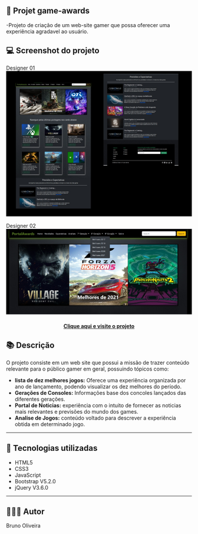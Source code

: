 ## 📝 Projet game-awards

-Projeto de criação de um web-site gamer que possa oferecer uma experiência agradavel ao usuário.

## 💻 Screenshot do projeto

Designer 01
![Screenshot](./assets/img/designer-01.jpg)

Designer 02
![Screenshot](./assets/img/designer-02.jpg)

<h4 align="center"><a href="https://brunooliveira16.github.io/the-game-awards/">Clique aqui e visite o projeto</a></h4>

## 📚 Descrição
O projeto consiste em um web site que possui a missão de trazer conteúdo relevante para o público gamer em geral, possuindo tópicos como:
- **lista de dez melhores jogos:** Oferece uma experiência organizada por ano de lançamento, podendo visualizar os dez melhores do período.
- **Gerações de Consoles:** Informações base dos concoles lançados das diferentes gerações.
- **Portal de Noticias:** experiência com o intuito de fornecer as noticias mais relevantes e previsões do mundo dos games.
- **Analise de Jogos:** conteúdo voltado para descrever a experiência obtida em determinado jogo.

---

## 💼 Tecnologias utilizadas
- HTML5
- CSS3
- JavaScript
- Bootstrap V5.2.0
- jQuery V3.6.0

---

## 🙋🏻‍♂️ Autor

Bruno Oliveira
